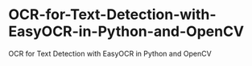 # OCR-for-Text-Detection-with-EasyOCR-in-Python-and-OpenCV
OCR for Text Detection with EasyOCR in Python and OpenCV

